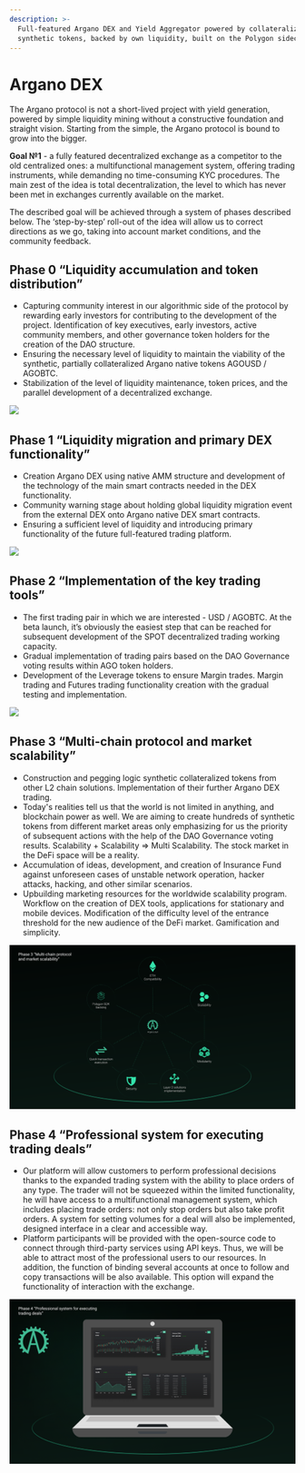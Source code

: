 ```yaml
---
description: >-
  Full-featured Argano DEX and Yield Aggregator powered by collateralized
  synthetic tokens, backed by own liquidity, built on the Polygon sidechain
---
```


# Argano DEX

The Argano protocol is not a short-lived project with yield generation, powered by simple liquidity mining without a constructive foundation and straight vision. Starting from the simple, the Argano protocol is bound to grow into the bigger.

**Goal №1** - a fully featured decentralized exchange as a competitor to the old centralized ones: a multifunctional management system, offering trading instruments, while demanding no time-consuming KYC procedures. The main zest of the idea is total decentralization, the level to which has never been met in exchanges currently available on the market.

The described goal will be achieved through a system of phases described below. The ‘step-by-step’ roll-out of the idea will allow us to correct directions as we go, taking into account market conditions, and the community feedback.

## **Phase 0 “Liquidity accumulation and token distribution”**

* Capturing community interest in our algorithmic side of the protocol by rewarding early investors for contributing to the development of the project. Identification of key executives, early investors, active community members, and other governance token holders for the creation of the DAO structure.
* Ensuring the necessary level of liquidity to maintain the viability of the synthetic, partially collateralized Argano native tokens AGOUSD / AGOBTC.
* Stabilization of the level of liquidity maintenance, token prices, and the parallel development of a decentralized exchange.

![](.gitbook/assets/3417.png)

## **Phase 1 “Liquidity migration and primary DEX functionality”**

* Creation Argano DEX using native AMM structure and development of the technology of the main smart contracts needed in the DEX functionality.
* Community warning stage about holding global liquidity migration event from the external DEX onto Argano native DEX smart contracts.
* Ensuring a sufficient level of liquidity and introducing primary functionality of the future full-featured trading platform.

![](.gitbook/assets/3416.png)

## **Phase 2 “Implementation of the key trading tools”**

* The first trading pair in which we are interested - USD / AGOBTC. At the beta launch, it’s obviously the easiest step that can be reached for subsequent development of the SPOT decentralized trading working capacity.
* Gradual implementation of trading pairs based on the DAO Governance voting results within AGO token holders.
* Development of the Leverage tokens to ensure Margin trades. Margin trading and Futures trading functionality creation with the gradual testing and implementation.

![](.gitbook/assets/4-1-.png)

## **Phase 3 “Multi-chain protocol and market scalability”**

* Construction and pegging logic synthetic collateralized tokens from other L2 chain solutions. Implementation of their further Argano DEX trading.
* Today's realities tell us that the world is not limited in anything, and blockchain power as well. We are aiming to create hundreds of synthetic tokens from different market areas only emphasizing for us the priority of subsequent actions with the help of the DAO Governance voting results. Scalability + Scalability =&gt; Multi Scalability. The stock market in the DeFi space will be a reality.
* Accumulation of ideas, development, and creation of Insurance Fund against unforeseen cases of unstable network operation, hacker attacks, hacking, and other similar scenarios.
* Upbuilding marketing resources for the worldwide scalability program. Workflow on the creation of DEX tools, applications for stationary and mobile devices. Modification of the difficulty level of the entrance threshold for the new audience of the DeFi market. Gamification and simplicity.

![](.gitbook/assets/3415.png)

## **Phase 4 “Professional system for executing trading deals”**

* Our platform will allow customers to perform professional decisions thanks to the expanded trading system with the ability to place orders of any type. The trader will not be squeezed within the limited functionality, he will have access to a multifunctional management system, which includes placing trade orders: not only stop orders but also take profit orders. A system for setting volumes for a deal will also be implemented, designed interface in a clear and accessible way.
* Platform participants will be provided with the open-source code to connect through third-party services using API keys. Thus, we will be able to attract most of the professional users to our resources. In addition, the function of binding several accounts at once to follow and copy transactions will be also available. This option will expand the functionality of interaction with the exchange.

![](.gitbook/assets/3419.png)

